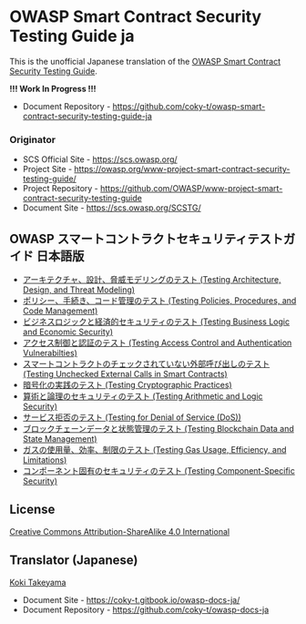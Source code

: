# OWASP Smart Contract Security Testing Guide ja

This is the unofficial Japanese translation of the [OWASP Smart Contract Security Testing Guide](https://github.com/OWASP/www-project-smart-contract-security-testing-guide).

**!!! Work In Progress !!!**

- Document Repository - <https://github.com/coky-t/owasp-smart-contract-security-testing-guide-ja>

### Originator

- SCS Official Site - <https://scs.owasp.org/>
- Project Site - <https://owasp.org/www-project-smart-contract-security-testing-guide/>
- Project Repository - <https://github.com/OWASP/www-project-smart-contract-security-testing-guide>
- Document Site - <https://scs.owasp.org/SCSTG/>

## OWASP スマートコントラクトセキュリティテストガイド 日本語版

- [アーキテクチャ、設計、脅威モデリングのテスト (Testing Architecture, Design, and Threat Modeling)](Document/Document/0x05-Architecture-Design-and-Threat-Modeling.md)
- [ポリシー、手続き、コード管理のテスト (Testing Policies, Procedures, and Code Management)](Document/Document/0x06-Policies-Procedures-and-Code-Management.md)
- [ビジネスロジックと経済的セキュリティのテスト (Testing Business Logic and Economic Security)](Document/Document/0x07-Business-Logic-and-Economic-Security.md)
- [アクセス制御と認証のテスト (Testing Access Control and Authentication Vulnerabilties)](Document/Document/0x08-Access-Control-and-Authentication.md)
- [スマートコントラクトのチェックされていない外部呼び出しのテスト (Testing Unchecked External Calls in Smart Contracts)](Document/Document/0x09-Secure-Interactions-and-Communications.md)
- [暗号化の実践のテスト (Testing Cryptographic Practices)](Document/Document/0x10-Cryptographic-Practices.md)
- [算術と論理のセキュリティのテスト (Testing Arithmetic and Logic Security)](Document/Document/0x11-Arithmetic-and-Logic-Security.md)
- [サービス拒否のテスト (Testing for Denial of Service (DoS))](Document/Document/0x12-Denial-of-Service.md)
- [ブロックチェーンデータと状態管理のテスト (Testing Blockchain Data and State Management)](Document/Document/0x13-Blockchain-Data-and-State-Management.md)
- [ガスの使用量、効率、制限のテスト (Testing Gas Usage, Efficiency, and Limitations)](Document/Document/0x14-Gas-Usage-Efficiency-and-Limitations.md)
- [コンポーネント固有のセキュリティのテスト (Testing Component-Specific Security)](Document/Document/0x15-Component-Specific-Security.md)

## License

[Creative Commons Attribution-ShareAlike 4.0 International](https://creativecommons.org/licenses/by-sa/4.0/)

## Translator (Japanese)

[Koki Takeyama](https://github.com/coky-t)

- Document Site - <https://coky-t.gitbook.io/owasp-docs-ja/>
- Document Repository - <https://github.com/coky-t/owasp-docs-ja>
